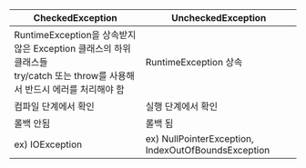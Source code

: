  |CheckedException|UncheckedException|
|----|---|
|RuntimeException을 상속받지 않은 Exception 클래스의 하위 클래스들 <br> try/catch 또는 throw를 사용해서 반드시 에러를 처리해야 함|RuntimeException 상속|
|컴파일 단계에서 확인|실행 단계에서 확인|
|롤백 안됨|롤백 됨|
|ex) IOException|ex) NullPointerException, IndexOutOfBoundsException|
